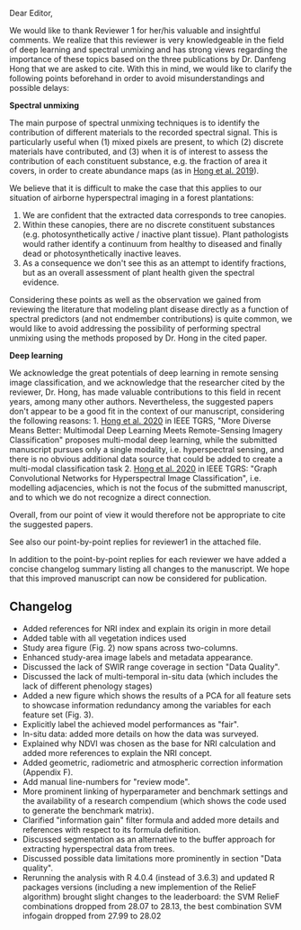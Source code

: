 Dear Editor,

We would like to thank Reviewer 1 for her/his valuable and insightful comments.
We realize that this reviewer is very knowledgeable in the field of deep learning and spectral unmixing and has strong views regarding the importance of these topics based on the three publications by Dr. Danfeng Hong that we are asked to cite.
With this in mind, we would like to clarify the following points beforehand in order to avoid misunderstandings and possible delays:

**Spectral unmixing**

The main purpose of spectral unmixing techniques is to identify the contribution of different materials to the recorded spectral signal.
This is particularly useful when (1) mixed pixels are present, to which (2) discrete materials have contributed, and (3) when it is of interest to assess the contribution of each constituent substance, e.g. the fraction of area it covers, in order to create abundance maps (as in [Hong et al. 2019](https://ieeexplore.ieee.org/abstract/document/8528557)).

We believe that it is difficult to make the case that this applies to our situation of airborne hyperspectral imaging in a forest plantations:

1.  We are confident that the extracted data corresponds to tree canopies.
2.  Within these canopies, there are no discrete constituent substances (e.g. photosynthetically active / inactive plant tissue). Plant pathologists would rather identify a continuum from healthy to diseased and finally dead or photosynthetically inactive leaves.
3.  As a consequence we don't see this as an attempt to identify fractions, but as an overall assessment of plant health given the spectral evidence.

Considering these points as well as the observation we gained from reviewing the literature that modeling plant disease directly as a function of spectral predictors (and not endmember contributions) is quite common, we would like to avoid addressing the possibility of performing spectral unmixing using the methods proposed by Dr. Hong in the cited paper.

**Deep learning**

We acknowledge the great potentials of deep learning in remote sensing image classification, and we acknowledge that the researcher cited by the reviewer, Dr. Hong, has made valuable contributions to this field in recent years, among many other authors.
Nevertheless, the suggested papers don't appear to be a good fit in the context of our manuscript, considering the following reasons: 1.
[Hong et al. 2020](https://ieeexplore.ieee.org/abstract/document/9174822?casa_token=pSZixnENWygAAAAA:69eHYXkFWC3ZSKRLRFvQhrLaRXwcsap0EXM0v72Fp33gi7hYtkj1otYLwFKe1WoFKIDZvnBbbmA) in IEEE TGRS, "More Diverse Means Better: Multimodal Deep Learning Meets Remote-Sensing Imagery Classification" proposes multi-modal deep learning, while the submitted manuscript pursues only a single modality, i.e. hyperspectral sensing, and there is no obvious additional data source that could be added to create a multi-modal classification task 2.
[Hong et al. 2020](https://ieeexplore.ieee.org/abstract/document/9170817/?casa_token=WfBdV-3H7YsAAAAA:5bZMwI-XqmkgIJMy59dvAiRcmLpe9uCBin9-o1QQ3FptmYXLUDXsaCDWsruolJS-l6r5FcgpBx4) in IEEE TGRS: "Graph Convolutional Networks for Hyperspectral Image Classification", i.e. modelling adjacencies, which is not the focus of the submitted manuscript, and to which we do not recognize a direct connection.

Overall, from our point of view it would therefore not be appropriate to cite the suggested papers.

See also our point-by-point replies for reviewer1 in the attached file.

In addition to the point-by-point replies for each reviewer we have added a concise changelog summary listing all changes to the manuscript.
We hope that this improved manuscript can now be considered for publication.

## Changelog

- Added references for NRI index and explain its origin in more detail
- Added table with all vegetation indices used
- Study area figure (Fig. 2) now spans across two-columns.
- Enhanced study-area image labels and metadata appearance.
- Discussed the lack of SWIR range coverage in section "Data Quality".
- Discussed the lack of multi-temporal in-situ data (which includes the lack of different phenology stages)
- Added a new figure which shows the results of a PCA for all feature sets to showcase information redundancy among the variables for each feature set (Fig. 3).
- Explicitly label the achieved model performances as "fair".
- In-situ data: added more details on how the data was surveyed.
- Explained why NDVI was chosen as the base for NRI calculation and added more references to explain the NRI concept.
- Added geometric, radiometric and atmospheric correction information (Appendix F).
- Add manual line-numbers for "review mode".
- More prominent linking of hyperparameter and benchmark settings and the availability of a research compendium (which shows the code used to generate the benchmark matrix).
- Clarified "information gain" filter formula and added more details and references with respect to its formula definition.
- Discussed segmentation as an alternative to the buffer approach for extracting hyperspectral data from trees.
- Discussed possible data limitations more prominently in section "Data quality".
- Rerunning the analysis with R 4.0.4 (instead of 3.6.3) and updated R packages versions (including a new implemention of the RelieF algorithm) brought slight changes to the leaderboard: the SVM RelieF combinations dropped from 28.07 to 28.13, the best combination SVM infogain dropped from 27.99 to 28.02
